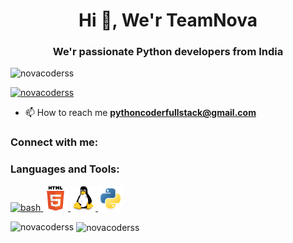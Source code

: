 <h1 align="center">Hi 👋, We'r TeamNova</h1>
<h3 align="center">We'r passionate Python developers from India</h3>

<p align="left"> <img src="https://komarev.com/ghpvc/?username=novacoderss&label=Profile%20views&color=0e75b6&style=flat" alt="novacoderss" /> </p>

<p align="left"> <a href="https://github.com/ryo-ma/github-profile-trophy"><img src="https://github-profile-trophy.vercel.app/?username=novacoderss" alt="novacoderss" /></a> </p>

- 📫 How to reach me **pythoncoderfullstack@gmail.com**

<h3 align="left">Connect with me:</h3>
<p align="left">
</p>

<h3 align="left">Languages and Tools:</h3>
<p align="left"> <a href="https://www.gnu.org/software/bash/" target="_blank" rel="noreferrer"> <img src="https://www.vectorlogo.zone/logos/gnu_bash/gnu_bash-icon.svg" alt="bash" width="40" height="40"/> </a> <a href="https://www.w3.org/html/" target="_blank" rel="noreferrer"> <img src="https://raw.githubusercontent.com/devicons/devicon/master/icons/html5/html5-original-wordmark.svg" alt="html5" width="40" height="40"/> </a> <a href="https://www.linux.org/" target="_blank" rel="noreferrer"> <img src="https://raw.githubusercontent.com/devicons/devicon/master/icons/linux/linux-original.svg" alt="linux" width="40" height="40"/> </a> <a href="https://www.python.org" target="_blank" rel="noreferrer"> <img src="https://raw.githubusercontent.com/devicons/devicon/master/icons/python/python-original.svg" alt="python" width="40" height="40"/> </a> </p>

<p><img align="left" src="https://github-readme-stats.vercel.app/api/top-langs?username=novacoderss&show_icons=true&locale=en&layout=compact" alt="novacoderss" /></p>

<p>&nbsp;<img align="center" src="https://github-readme-stats.vercel.app/api?username=novacoderss&show_icons=true&locale=en" alt="novacoderss" /></p>
